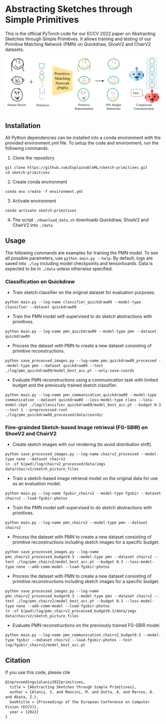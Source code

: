 # Abstracting Sketches through Simple Primitives
This is the official PyTorch code for our ECCV 2022 paper on Abstracting Sketches through Simple Primitives. It allows training and testing of our Primitive Matching Network (PMN) on Quickdraw, ShoeV2 and ChairV2 datasets.

![PMN Teaser](./assets/PMN_teaser.png)


## Installation
All Python dependencies can be installed into a conda environment with the provided environment.yml file. To setup the code and environment, run the following commands.

1. Clone the repository
```shell
git clone https://github.com/ExplainableML/sketch-primitives.git
cd sketch-primitives
```
2. Create conda environment
```shell
conda env create -f environment.yml
```
3. Activate environment
```shell
conda activate sketch-primitives
```
4. The script `./download_data.sh` downloads Quickdraw, ShoeV2 and ChairV2 into `./data`


## Usage
The following commands are examples for training the PMN model. To see all possible parameters, use `python main.py --help`. By default, logs are saved into `./log` including model checkpoints and tensorboards. Data is expected to be in `./data` unless otherwise specified.


### Classification on Quickdraw
* Train sketch classifier on the original dataset for evaluation purposes.
```
python main.py --log-name classifier_quickdraw09 --model-type classifier --dataset quickdraw09
```

* Train the PMN model self-supervised to do sketch abstractions with primitives.
```
python main.py --log-name pmn_quickdraw09 --model-type pmn --dataset quickdraw09
```

* Process the dataset with PMN to create a new dataset consisting of primitive reconstructions.
```
python save_processed_images.py --log-name pmn_quickdraw09_processed --model-type pmn --dataset quickdraw09 --test ./log/pmn_quickdraw09/model_best_acc.pt --only-save-coords
```

* Evaluate PMN reconstructions using a communication task with limited budget and the previously trained sketch classifier.
```
python main.py --log-name pmn_communication_quickdraw09 --model-type communication --dataset quickdraw09 --loss-model-type class --loss-model-ckpt ./log/classifier_quickdraw09/model_best_acc.pt --budget 0.3 --test 1 --preprocessed-root ./log/pmn_quickdraw09_processed/data/coords/
```


### Fine-grainded Sketch-based Image retrieval (FG-SBIR) on ShoeV2 and ChairV2
* Create sketch images with our rendering (to avoid distribution shift).
```
python save_processed_images.py --log-name chairv2_processed --model-type none --dataset chairv2
ln -sf $(pwd)/log/chairv2_processed/data/imgs data/chairv2/sketch_picture_files
```

* Train a sketch-based image retrieval model on the original data for use as an evaluation model.
```
python main.py --log-name fgsbir_chairv2 --model-type fgsbir --dataset chairv2 --load-fgsbir-photos
```

* Train the PMN model self-supervised to do sketch abstractions with primitives.
```
python main.py --log-name pmn_chairv2 --model-type pmn --dataset chairv2
```

* Process the dataset with PMN to create a new dataset consisting of primitive reconstructions including sketch images for a specific budget.
```
python save_processed_images.py --log-name pmn_chairv2_processed_budget0.3 --model-type pmn --dataset chairv2 --test ./log/pmn_chairv2/model_best_acc.pt --budget 0.3 --loss-model-type none --add-comm-model --load-fgsbir-photos
```

* Process the dataset with PMN to create a new dataset consisting of primitive reconstructions including sketch images for a specific budget.
```
python save_processed_images.py --log-name pmn_chairv2_processed_budget0.3 --model-type pmn --dataset chairv2 --test ./log/pmn_chairv2/model_best_acc.pt --budget 0.3 --loss-model-type none --add-comm-model --load-fgsbir-photos
ln -sf $(pwd)/log/pmn_chairv2_processed_budget0.3/data/imgs data/chairv2/sketch_picture_files
```

* Evaluate PMN reconstructions on the previously trained FG-SBIR model.
```
python main.py --log-name pmn_communication_chairv2_budget0.3 --model-type fgsbir --dataset chairv2 --load-fgsbir-photos --test log/fgsbir_chairv2/model_best_acc.pt
```


## Citation
If you use this code, please cite
```
@inproceedings{alaniz2022primitives,
  title = {Abstracting Sketches through Simple Primitives},
  author = {Alaniz, S. and Mancini, M. and Dutta, A. and Marcos, D. and Akata, Z.},
  booktitle = {Proceedings of the European Conference on Computer Vision (ECCV)},
  year = {2022}
}
```

